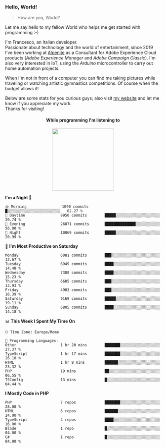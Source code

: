 ### Hello, World!

> How are you, World?

Let me say hello to my fellow World who helps me get started with programming :-)

I'm Francesco, an Italian developer.  
Passionate about technology and the world of entertainment, since 2019 I've been working at [Alpenite](https://www.alpenite.com) as a Consultant for Adobe Experience Cloud products (*Adobe Experience Manager* and *Adobe Campaign Classic*). I'm also very interested in IoT, using the *Arduino* microcontroller to carry out home automation projects.

When I'm not in front of a computer you can find me taking pictures while traveling or watching artistic gymnastics competitions. Of course when the budget allows it!

Below are some stats for you curious guys; also visit [my website](https://www.francescorega.eu) and let me know if you appreciate my work.  
Thanks for visiting!

<div align="center">
  <h4>While programming I'm listening to</h4>
  <a href="https://apps.francescorega.eu/now-playing/11147232609" target="_blank"><img src="https://apps.francescorega.eu/now-playing/11147232609" width="200"></a>
</div>

<!--START_SECTION:waka-->
**I'm a Night 🦉** 

```text
🌞 Morning                1090 commits        █░░░░░░░░░░░░░░░░░░░░░░░░   02.27 % 
🌆 Daytime                9950 commits        █████░░░░░░░░░░░░░░░░░░░░   20.74 % 
🌃 Evening                26871 commits       ██████████████░░░░░░░░░░░   56.00 % 
🌙 Night                  10069 commits       █████░░░░░░░░░░░░░░░░░░░░   20.99 % 
```
📅 **I'm Most Productive on Saturday** 

```text
Monday                   6081 commits        ███░░░░░░░░░░░░░░░░░░░░░░   12.67 % 
Tuesday                  6949 commits        ████░░░░░░░░░░░░░░░░░░░░░   14.48 % 
Wednesday                7308 commits        ████░░░░░░░░░░░░░░░░░░░░░   15.23 % 
Thursday                 6685 commits        ███░░░░░░░░░░░░░░░░░░░░░░   13.93 % 
Friday                   4983 commits        ███░░░░░░░░░░░░░░░░░░░░░░   10.39 % 
Saturday                 9169 commits        █████░░░░░░░░░░░░░░░░░░░░   19.11 % 
Sunday                   6805 commits        ████░░░░░░░░░░░░░░░░░░░░░   14.18 % 
```


📊 **This Week I Spent My Time On** 

```text
🕑︎ Time Zone: Europe/Rome

💬 Programming Languages: 
Other                    1 hr 20 mins        ███████░░░░░░░░░░░░░░░░░░   27.37 % 
TypeScript               1 hr 17 mins        ███████░░░░░░░░░░░░░░░░░░   26.10 % 
HTML                     1 hr 8 mins         ██████░░░░░░░░░░░░░░░░░░░   23.32 % 
PHP                      19 mins             ██░░░░░░░░░░░░░░░░░░░░░░░   06.55 % 
TSConfig                 13 mins             █░░░░░░░░░░░░░░░░░░░░░░░░   04.44 % 
```

**I Mostly Code in PHP** 

```text
PHP                      7 repos             ███████░░░░░░░░░░░░░░░░░░   28.00 % 
HTML                     6 repos             ██████░░░░░░░░░░░░░░░░░░░   24.00 % 
TypeScript               4 repos             ████░░░░░░░░░░░░░░░░░░░░░   16.00 % 
Blade                    1 repo              █░░░░░░░░░░░░░░░░░░░░░░░░   04.00 % 
C#                       1 repo              █░░░░░░░░░░░░░░░░░░░░░░░░   04.00 % 
```




<!--END_SECTION:waka-->

